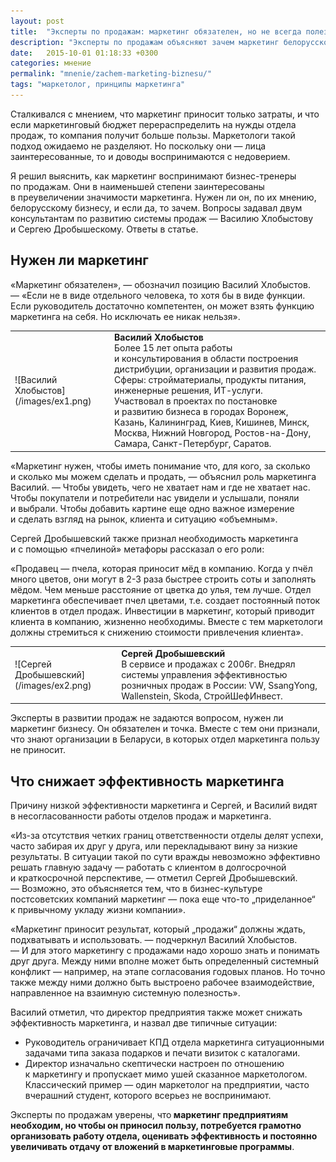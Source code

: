 ```yaml
---
layout: post
title:  "Эксперты по продажам: маркетинг обязателен, но не всегда полезен"
description: "Эксперты по продажам объясняют зачем маркетинг белорусскому бизнесу и почему он иногда не приносит пользу компании. "
date:   2015-10-01 01:18:33 +0300
categories: мнение
permalink: "mnenie/zachem-marketing-biznesu/"
tags: "маркетолог, принципы маркетинга"
---
```


<p>Сталкивался с&nbsp;мнением, что маркетинг приносит только затраты, и&nbsp;что если маркетинговый бюджет перераспределить на&nbsp;нужды отдела продаж, то&nbsp;компания получит больше пользы. Маркетологи такой подход ожидаемо не&nbsp;разделяют. Но&nbsp;поскольку они&nbsp;— лица заинтересованные, то&nbsp;и&nbsp;доводы воспринимаются с&nbsp;недоверием.</p>
<p>Я&nbsp;решил выяснить, как маркетинг воспринимают бизнес-тренеры по&nbsp;продажам. Они в&nbsp;наименьшей степени заинтересованы в&nbsp;преувеличении значимости маркетинга. Нужен&nbsp;ли он, по&nbsp;их&nbsp;мнению, белорусскому бизнесу, и&nbsp;если&nbsp;да, то&nbsp;зачем. Вопросы задавал двум консультантам по&nbsp;развитию системы продаж&nbsp;— Василию Хлобыстову и&nbsp;Сергею Дробышескому. Ответы в&nbsp;статье.</p> <!--more-->
<h2>Нужен&nbsp;ли маркетинг</h2>
<p>«Маркетинг обязателен»,&nbsp;— обозначил позицию Василий Хлобыстов. —&nbsp;«Если не&nbsp;в&nbsp;виде отдельного человека, то&nbsp;хотя&nbsp;бы в&nbsp;виде функции. Если руководитель достаточно компетентен, он&nbsp;может взять функцию маркетинга на&nbsp;себя. Но&nbsp;исключать ее&nbsp;никак нельзя».</p>
<table> 
<tbody> 
<tr> 
<td> ![Василий Хлобыстов](/images/ex1.png) </td>
<td class="a_b"><strong>Василий Хлобыстов </strong><br/>
 Более 15&nbsp;лет опыта работы и&nbsp;консультирования в&nbsp;области построения дистрибуции, организации и&nbsp;развития продаж. Сферы: стройматериалы, продукты питания, инженерные решения, ИТ-услуги.<br/>
 Участвовал в&nbsp;проектах по&nbsp;постановке и&nbsp;развитию бизнеса в&nbsp;городах Воронеж, Казань, Калининград, Киев, Кишинев, Минск, Москва, Нижний Новгород, Ростов-на-Дону, Самара, Санкт-Петербург, Саратов. 
</td>
 </tr>
 </tbody>
 </table>
 «Маркетинг нужен, чтобы иметь понимание что, для кого, за&nbsp;сколько и&nbsp;сколько мы&nbsp;можем сделать и&nbsp;продать,&nbsp;— объяснил роль маркетинга Василий. —&nbsp;Чтобы увидеть, чего не&nbsp;хватает нам и&nbsp;где не&nbsp;хватает нас. Чтобы покупатели и&nbsp;потребители нас увидели и&nbsp;услышали, поняли и&nbsp;выбрали. Чтобы добавить картине еще одно важное измерение и&nbsp;сделать взгляд на&nbsp;рынок, клиента и&nbsp;ситуацию «объемным». 
<p>Сергей Дробышевский также признал необходимость маркетинга и&nbsp;с&nbsp;помощью «пчелиной» метафоры рассказал о&nbsp;его роли:</p>
<p>«Продавец&nbsp;— пчела, которая приносит мёд в&nbsp;компанию. Когда у&nbsp;пчёл много цветов, они могут в&nbsp;<nobr>2-3</nobr> раза быстрее строить соты и&nbsp;заполнять мёдом. Чем меньше расстояние от&nbsp;цветка до&nbsp;улья, тем лучше. Отдел маркетинга обеспечивает пчел цветами, т.е. создает постоянный поток клиентов в&nbsp;отдел продаж. Инвестиции в&nbsp;маркетинг, который приводит клиента в&nbsp;компанию, жизненно необходимы. Вместе с&nbsp;тем маркетологи должны стремиться к&nbsp;снижению стоимости привлечения клиента».</p>
<table> 
<tbody> 
<tr> 
<td>![Сергей Дробышевский](/images/ex2.png)</td>
<td class="a_b"><strong>Сергей Дробышевский</strong><br/>
В&nbsp;сервисе и&nbsp;продажах с&nbsp;2006г. Внедрял системы управления эффективностью розничных продаж в&nbsp;России: VW, SsangYong, Wallenstein, Skoda, СтройШефИнвест. 
</td>
 </tr>
</tbody>
 </table>
<p>Эксперты в&nbsp;развитии продаж не&nbsp;задаются вопросом, нужен&nbsp;ли маркетинг бизнесу. Он&nbsp;обязателен и&nbsp;точка. Вместе с&nbsp;тем они признали, что знают организации в&nbsp;Беларуси, в&nbsp;которых отдел маркетинга пользу не&nbsp;приносит.</p>
<h2>Что снижает эффективность маркетинга</h2>
<p>Причину низкой эффективности маркетинга и&nbsp;Сергей, и&nbsp;Василий видят в&nbsp;несогласованности работы отделов продаж и&nbsp;маркетинга.</p>
<p>«Из-за отсутствия четких границ ответственности отделы делят успехи, часто забирая их&nbsp;друг у&nbsp;друга, или перекладывают вину за&nbsp;низкие результаты. В&nbsp;ситуации такой по&nbsp;сути вражды невозможно эффективно решать главную задачу&nbsp;— работать с&nbsp;клиентом в&nbsp;долгосрочной и&nbsp;краткосрочной перспективе,&nbsp;— отметил Сергей Дробышевский. —&nbsp;Возможно, это объясняется тем, что в&nbsp;бизнес-культуре постсоветских компаний маркетинг&nbsp;— пока еще что-то „приделанное“ к&nbsp;привычному укладу жизни компании».</p>
<p>«Маркетинг приносит результат, который „продажи“ должны ждать, подхватывать и&nbsp;использовать. —&nbsp;подчеркнул Василий Хлобыстов. —&nbsp;И&nbsp;для этого маркетингу с&nbsp;продажами надо хорошо знать и&nbsp;понимать друг друга. Между ними вполне может быть определенный системный конфликт&nbsp;— например, на&nbsp;этапе согласования годовых планов. Но&nbsp;точно также между ними должно быть выстроено рабочее взаимодействие, направленное на&nbsp;взаимную системную полезность».</p>
<p>Василий отметил, что директор предприятия также может снижать эффективность маркетинга, и&nbsp;назвал две типичные ситуации:</p>
<ul> 
	<li>Руководитель ограничивает КПД отдела маркетинга ситуационными задачами типа заказа подарков и&nbsp;печати визиток с&nbsp;каталогами.</li>
	<li>Директор изначально скептически настроен по&nbsp;отношению к&nbsp;маркетингу и&nbsp;пропускает мимо ушей сказанное маркетологом. Классический пример&nbsp;— один маркетолог на&nbsp;предприятии, часто вчерашний студент, которого всерьез не&nbsp;воспринимают.</li>
 </ul>
<p>Эксперты по&nbsp;продажам уверены, что<strong> маркетинг предприятиям необходим, но&nbsp;чтобы он&nbsp;приносил пользу, потребуется грамотно организовать работу отдела, оценивать эффективность и&nbsp;постоянно увеличивать отдачу от&nbsp;вложений в&nbsp;маркетинговые программы</strong>.</p>
